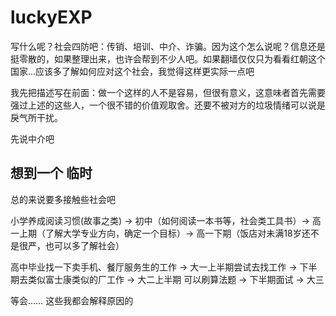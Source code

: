 # luckyEXP

写什么呢？社会四防吧：传销、培训、中介、诈骗。因为这个怎么说呢？信息还是挺零散的，如果整理出来，也许会帮到不少人吧。如果翻墙仅仅只为看看红朝这个国家...应该多了解如何应对这个社会，我觉得这样更实际一点吧

我先把描述写在前面：做一个这样的人不是容易，但很有意义，这意味者首先需要强过上述的这些人，一个很不错的价值观取舍。还要不被对方的垃圾情绪可以说是戾气所干扰。

先说中介吧

## 想到一个 临时

总的来说要多接触些社会吧
 
小学养成阅读习惯(故事之类) -> 初中（如何阅读一本书等，社会类工具书）-> 高一上期（了解大学专业方向，确定一个目标）-> 高一下期（饭店对未满18岁还不是很严，也可以多了解社会）


高中毕业找一下卖手机、餐厅服务生的工作 -> 大一上半期尝试去找工作 -> 下半期去类似富士康类似的厂工作 -> 大二上半期 可以刷算法题 -> 下半期面试 -> 大三


等会…… 这些我都会解释原因的
